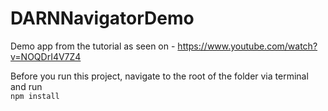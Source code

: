 # DARNNavigatorDemo
Demo app from the tutorial as seen on - https://www.youtube.com/watch?v=NOQDrI4V7Z4

Before you run this project, navigate to the root of the folder via terminal and run<br>
`npm install`
